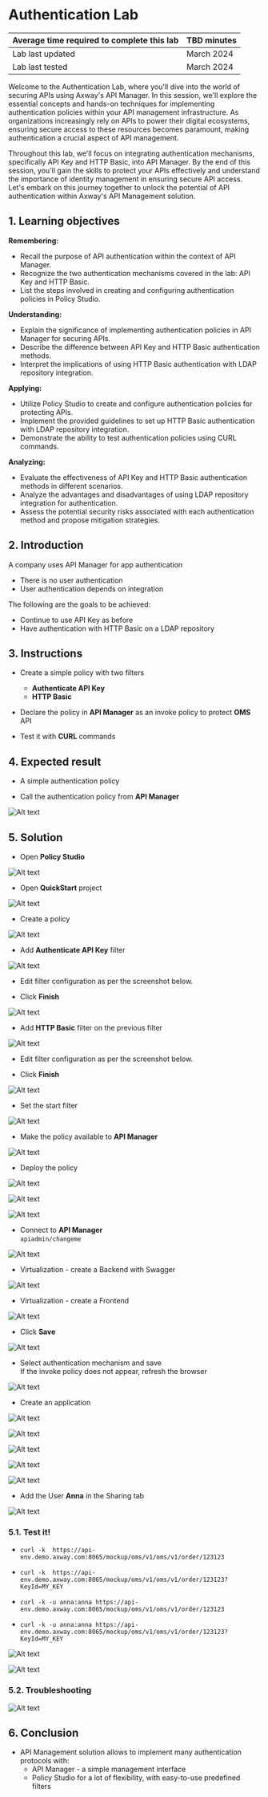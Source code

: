# Authentication Lab 

| Average time required to complete this lab | TBD minutes |
| ---- | ---- |
| Lab last updated | March 2024 |
| Lab last tested | March 2024 |

Welcome to the Authentication Lab, where you'll dive into the world of securing APIs using Axway's API Manager. In this session, we'll explore the essential concepts and hands-on techniques for implementing authentication policies within your API management infrastructure. As organizations increasingly rely on APIs to power their digital ecosystems, ensuring secure access to these resources becomes paramount, making authentication a crucial aspect of API management.

Throughout this lab, we'll focus on integrating authentication mechanisms, specifically API Key and HTTP Basic, into API Manager. By the end of this session, you'll gain the skills to protect your APIs effectively and understand the importance of identity management in ensuring secure API access. Let's embark on this journey together to unlock the potential of API authentication within Axway's API Management solution.

## 1. Learning objectives

**Remembering:**
   - Recall the purpose of API authentication within the context of API Manager.
   - Recognize the two authentication mechanisms covered in the lab: API Key and HTTP Basic.
   - List the steps involved in creating and configuring authentication policies in Policy Studio.

**Understanding:**
   - Explain the significance of implementing authentication policies in API Manager for securing APIs.
   - Describe the difference between API Key and HTTP Basic authentication methods.
   - Interpret the implications of using HTTP Basic authentication with LDAP repository integration.

**Applying:**
   - Utilize Policy Studio to create and configure authentication policies for protecting APIs.
   - Implement the provided guidelines to set up HTTP Basic authentication with LDAP repository integration.
   - Demonstrate the ability to test authentication policies using CURL commands.

**Analyzing:**
   - Evaluate the effectiveness of API Key and HTTP Basic authentication methods in different scenarios.
   - Analyze the advantages and disadvantages of using LDAP repository integration for authentication.
   - Assess the potential security risks associated with each authentication method and propose mitigation strategies.



## 2. Introduction

A company uses API Manager for app authentication
* There is no user authentication
* User authentication depends on integration

The following are the goals to be achieved:
* Continue to use API Key as before
* Have authentication with HTTP Basic on a LDAP repository


## 3. Instructions

* Create a simple policy with two filters
    * **Authenticate API Key**
    * **HTTP Basic**

* Declare the policy in **API Manager** as an invoke policy to protect **OMS** API

* Test it with **CURL** commands


## 4. Expected result

* A simple authentication policy

* Call the authentication policy from **API Manager**

![Alt text](images/image24.png)





## 5. Solution

* Open **Policy Studio**

![Alt text](images/image25.png)

* Open **QuickStart** project

![Alt text](images/image26.png)

* Create a policy

![Alt text](images/image27.png)

* Add **Authenticate API Key** filter

![Alt text](images/image28.png)

* Edit filter configuration as per the screenshot below.

* Click **Finish**

![Alt text](images/image29.png)

* Add **HTTP Basic** filter on the previous filter

![Alt text](images/image30.png)

* Edit filter configuration as per the screenshot below.

* Click **Finish**

![Alt text](images/image31.png)

* Set the start filter

![Alt text](images/image32.png)


* Make the policy available to **API Manager**

![Alt text](images/image33.png)

* Deploy the policy

![Alt text](images/image34.png)

![Alt text](images/image35.png)

![Alt text](images/image36.png)

* Connect to **API Manager**  
`apiadmin/changeme`

![Alt text](images/image37.png)

* Virtualization - create a Backend with Swagger

![Alt text](images/image38.png)

* Virtualization - create a Frontend

![Alt text](images/image39.png)

* Click **Save**

![Alt text](images/image40.png)

* Select authentication mechanism and save  
If the invoke policy does not appear, refresh the browser 

![Alt text](images/image41.png)

* Create an application

![Alt text](images/image42.png)

![Alt text](images/image43.png)

![Alt text](images/image44.png)

![Alt text](images/image45.png)

![Alt text](images/image46.png)

* Add the User **Anna** in the Sharing tab

![Alt text](images/image47.png)

### 5.1. Test it!

* `curl -k  https://api-env.demo.axway.com:8065/mockup/oms/v1/oms/v1/order/123123`

* `curl -k  https://api-env.demo.axway.com:8065/mockup/oms/v1/oms/v1/order/123123?KeyId=MY_KEY`

* `curl -k -u anna:anna https://api-env.demo.axway.com:8065/mockup/oms/v1/oms/v1/order/123123`

* `curl -k -u anna:anna https://api-env.demo.axway.com:8065/mockup/oms/v1/oms/v1/order/123123?KeyId=MY_KEY`


![Alt text](images/image48.png)

![Alt text](images/image49.png)

### 5.2. Troubleshooting

![Alt text](images/image50.png)



## 6. Conclusion

* API Management solution allows to implement many authentication protocols with:
    * API Manager - a simple management interface
    * Policy Studio for a lot of flexibility, with easy-to-use predefined filters
